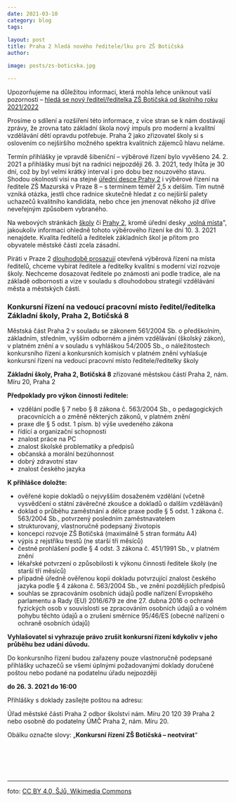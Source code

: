 ```yaml
---
date: 2021-03-10
category: blog
tags:
    
layout: post
title: Praha 2 hledá nového ředitele/lku pro ZŠ Botičská
author: 

image: posts/zs-boticska.jpg

---
```


Upozorňujeme na důležitou informaci, která mohla lehce uniknout vaší pozornosti – <a href="https://urad.praha2.cz/Konkursni-rizeni-na-vedouci-pracovni-misto-reditel-reditelka-Zakladni-skoly-Praha-2-Boticska-8.html" target="new">hledá se nový ředitel/ředitelka ZŠ Botičská od školního roku 2021/2022</a>
  
Prosíme o sdílení a rozšíření této informace, z více stran se k nám dostávají zprávy, že zrovna tato základní škola nový impuls pro moderní a kvalitní vzdělávání dětí opravdu potřebuje. Praha 2 jako zřizovatel školy si s oslovením co nejširšího možného spektra kvalitních zájemců hlavu neláme.

Termín přihlášky je vpravdě šibeniční – výběrové řízení bylo vyvěšeno 24. 2. 2021 a přihlášky musí být na radnici nejpozději 26. 3. 2021, tedy lhůta je 30 dní, což by byl velmi krátký interval i pro dobu bez nouzového stavu. Shodou okolností visí na stejné <a href="https://urad.praha2.cz/Volna-mista" target="new">úřední desce Prahy 2</a> i výběrové řízení na ředitele ZŠ Mazurská v Praze 8 – s termínem téměř 2,5 x delším. Tím nutně vzniká otázka, jestli chce radnice skutečně hledat z co nejširší palety uchazečů kvalitního kandidáta, nebo chce jen jmenovat někoho již dříve neveřejným způsobem vybraného. 

Na webových stránkách <a href="http://www.zsboticska.cz/" target="new">školy</a> či <a href="http://www.praha2.cz" target="new">Prahy 2</a>, kromě úřední desky „<a href="https://urad.praha2.cz/Volna-mista" target="new">volná místa</a>", jakoukoliv informaci ohledně tohoto výběrového řízení ke dni 10. 3. 2021 nenajdete. Kvalita ředitelů a ředitelek základních škol je přitom pro obyvatele městské části zcela zásadní.

Piráti v Praze 2 <a href="https://praha2.pirati.cz/komunalni-volby/program/praha2018/skolstvi-sport-a-volny-cas/">dlouhodobě prosazují</a> otevřená výběrová řízení na místa ředitelů, chceme vybírat ředitele a ředitelky kvalitní s moderní vizí rozvoje školy. Nechceme dosazovat ředitele po známosti ani podle tradice, ale na základě odbornosti a vize v souladu s dlouhodobou strategií vzdělávání města a městských částí.


<h3>Konkursní řízení na vedoucí pracovní místo ředitel/ředitelka Základní školy, Praha 2, Botičská 8</h3>

Městská část Praha 2
v souladu se zákonem 561/2004 Sb. o předškolním, základním,
středním, vyšším odborném a jiném vzdělávání (školský zákon), v platném
znění a v souladu s vyhláškou 54/2005 Sb., o náležitostech konkursního řízení
a konkursních komisích v platném znění
vyhlašuje konkursní řízení na vedoucí pracovní místo ředitele/ředitelky školy

<b>Základní školy, Praha 2, Botičská 8</b>
zřizované městskou částí Praha 2, nám. Míru 20, Praha 2

<b>Předpoklady pro výkon činnosti ředitele:</b>

-  vzdělání podle § 7 nebo § 8 zákona č. 563/2004 Sb., o pedagogických pracovnících a o změně některých zákonů, v platném znění
-  praxe dle § 5 odst. 1 písm. b) výše uvedeného zákona
-  řídící a organizační schopnosti
-  znalost práce na PC
-  znalost školské problematiky a předpisů
-  občanská a morální bezúhonnost
-  dobrý zdravotní stav
-  znalost českého jazyka


<b>K přihlášce doložte:</b>

-  ověřené kopie dokladů o nejvyšším dosaženém vzdělání (včetně vysvědčení o státní závěrečné zkoušce a dokladů o dalším vzdělávání)
-  doklad o průběhu zaměstnání a délce praxe podle § 5 odst. 1 zákona č. 563/2004 Sb., potvrzený posledním zaměstnavatelem
-  strukturovaný, vlastnoručně podepsaný životopis
-  koncepci rozvoje ZŠ Botičská (maximálně 5 stran formátu A4)
-  výpis z rejstříku trestů (ne starší tří měsíců)
-  čestné prohlášení podle § 4 odst. 3 zákona č. 451/1991 Sb., v platném znění
-  lékařské potvrzení o způsobilosti k výkonu činnosti ředitele školy (ne starší tří měsíců)
-  případně úředně ověřenou kopii dokladu potvrzující znalost českého jazyka podle § 4 zákona č. 563/2004 Sb., ve znění pozdějších předpisů
-  souhlas se zpracováním osobních údajů podle nařízení Evropského parlamentu a Rady (EU) 2016/679 ze dne 27. dubna 2016 o ochraně fyzických osob v souvislosti se zpracováním osobních údajů a o volném pohybu těchto údajů a o zrušení směrnice 95/46/ES (obecné nařízení o ochraně osobních údajů)

<b>Vyhlašovatel si vyhrazuje právo zrušit konkursní řízení kdykoliv v jeho průběhu bez udání důvodu.</b>

Do konkursního řízení budou zařazeny pouze vlastnoručně podepsané přihlášky uchazečů se všemi úplnými požadovanými doklady doručené poštou nebo podané na podatelnu úřadu nejpozději

<b>do 26. 3. 2021 do 16:00</b>

Přihlášky s doklady zasílejte poštou na adresu:

Úřad městské části Praha 2
odbor školství
nám. Míru 20
120 39 Praha 2
nebo osobně do podatelny ÚMČ Praha 2, nám. Míru 20.

Obálku označte slovy: „<b>Konkursní řízení ZŠ Botičská  – neotvírat</b>“


<br /><br /><br /><br />
<hr />
foto: <a href="https://commons.wikimedia.org/wiki/Category:Z%C3%A1kladn%C3%AD_%C5%A1kola_Boti%C4%8Dsk%C3%A1#/media/File:Boti%C4%8Dsk%C3%A1_8,_Na_D%C4%9Bkance_2,_Z%C5%A0_Boti%C4%8Dsk%C3%A1.jpg" target="new">CC BY 4.0, ŠJů, Wikimedia Commons</a>
